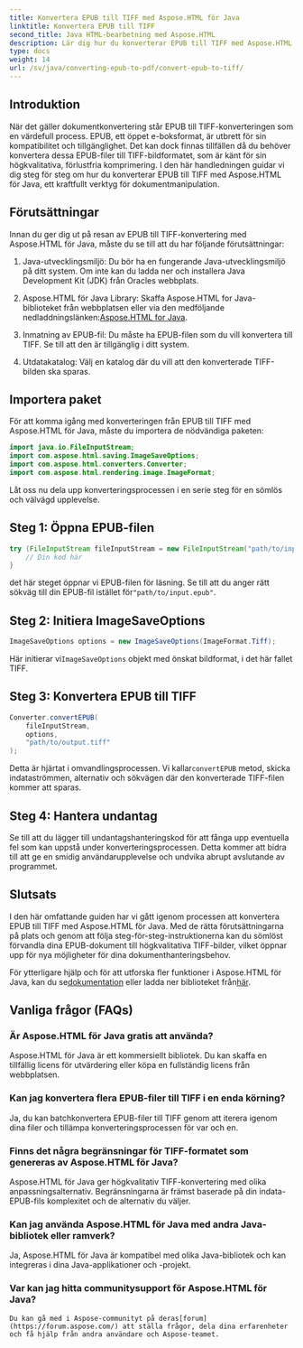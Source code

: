 ```yaml
---
title: Konvertera EPUB till TIFF med Aspose.HTML för Java
linktitle: Konvertera EPUB till TIFF
second_title: Java HTML-bearbetning med Aspose.HTML
description: Lär dig hur du konverterar EPUB till TIFF med Aspose.HTML för Java. Följ vår steg-för-steg-guide för högkvalitativ dokumentkonvertering.
type: docs
weight: 14
url: /sv/java/converting-epub-to-pdf/convert-epub-to-tiff/
---
```


## Introduktion

När det gäller dokumentkonvertering står EPUB till TIFF-konverteringen som en värdefull process. EPUB, ett öppet e-boksformat, är utbrett för sin kompatibilitet och tillgänglighet. Det kan dock finnas tillfällen då du behöver konvertera dessa EPUB-filer till TIFF-bildformatet, som är känt för sin högkvalitativa, förlustfria komprimering. I den här handledningen guidar vi dig steg för steg om hur du konverterar EPUB till TIFF med Aspose.HTML för Java, ett kraftfullt verktyg för dokumentmanipulation.

## Förutsättningar

Innan du ger dig ut på resan av EPUB till TIFF-konvertering med Aspose.HTML för Java, måste du se till att du har följande förutsättningar:

1. Java-utvecklingsmiljö: Du bör ha en fungerande Java-utvecklingsmiljö på ditt system. Om inte kan du ladda ner och installera Java Development Kit (JDK) från Oracles webbplats.

2.  Aspose.HTML för Java Library: Skaffa Aspose.HTML for Java-biblioteket från webbplatsen eller via den medföljande nedladdningslänken:[Aspose.HTML for Java](https://releases.aspose.com/html/java/).

3. Inmatning av EPUB-fil: Du måste ha EPUB-filen som du vill konvertera till TIFF. Se till att den är tillgänglig i ditt system.

4. Utdatakatalog: Välj en katalog där du vill att den konverterade TIFF-bilden ska sparas.

## Importera paket

För att komma igång med konverteringen från EPUB till TIFF med Aspose.HTML för Java, måste du importera de nödvändiga paketen:

```java
import java.io.FileInputStream;
import com.aspose.html.saving.ImageSaveOptions;
import com.aspose.html.converters.Converter;
import com.aspose.html.rendering.image.ImageFormat;
```

Låt oss nu dela upp konverteringsprocessen i en serie steg för en sömlös och välvägd upplevelse.


## Steg 1: Öppna EPUB-filen

```java
try (FileInputStream fileInputStream = new FileInputStream("path/to/input.epub")) {
    // Din kod här
}
```

 det här steget öppnar vi EPUB-filen för läsning. Se till att du anger rätt sökväg till din EPUB-fil istället för`"path/to/input.epub"`.

## Steg 2: Initiera ImageSaveOptions

```java
ImageSaveOptions options = new ImageSaveOptions(ImageFormat.Tiff);
```

 Här initierar vi`ImageSaveOptions` objekt med önskat bildformat, i det här fallet TIFF.

## Steg 3: Konvertera EPUB till TIFF

```java
Converter.convertEPUB(
    fileInputStream,
    options,
    "path/to/output.tiff"
);
```

 Detta är hjärtat i omvandlingsprocessen. Vi kallar`convertEPUB` metod, skicka indataströmmen, alternativ och sökvägen där den konverterade TIFF-filen kommer att sparas.

## Steg 4: Hantera undantag

Se till att du lägger till undantagshanteringskod för att fånga upp eventuella fel som kan uppstå under konverteringsprocessen. Detta kommer att bidra till att ge en smidig användarupplevelse och undvika abrupt avslutande av programmet.

## Slutsats

I den här omfattande guiden har vi gått igenom processen att konvertera EPUB till TIFF med Aspose.HTML för Java. Med de rätta förutsättningarna på plats och genom att följa steg-för-steg-instruktionerna kan du sömlöst förvandla dina EPUB-dokument till högkvalitativa TIFF-bilder, vilket öppnar upp för nya möjligheter för dina dokumenthanteringsbehov.

För ytterligare hjälp och för att utforska fler funktioner i Aspose.HTML för Java, kan du se[dokumentation](https://reference.aspose.com/html/java/) eller ladda ner biblioteket från[här](https://releases.aspose.com/html/java/).

## Vanliga frågor (FAQs)

### Är Aspose.HTML för Java gratis att använda?
   Aspose.HTML för Java är ett kommersiellt bibliotek. Du kan skaffa en tillfällig licens för utvärdering eller köpa en fullständig licens från webbplatsen.

### Kan jag konvertera flera EPUB-filer till TIFF i en enda körning?
   Ja, du kan batchkonvertera EPUB-filer till TIFF genom att iterera igenom dina filer och tillämpa konverteringsprocessen för var och en.

### Finns det några begränsningar för TIFF-formatet som genereras av Aspose.HTML för Java?
   Aspose.HTML för Java ger högkvalitativ TIFF-konvertering med olika anpassningsalternativ. Begränsningarna är främst baserade på din indata-EPUB-fils komplexitet och de alternativ du väljer.

### Kan jag använda Aspose.HTML för Java med andra Java-bibliotek eller ramverk?
   Ja, Aspose.HTML för Java är kompatibel med olika Java-bibliotek och kan integreras i dina Java-applikationer och -projekt.

### Var kan jag hitta communitysupport för Aspose.HTML för Java?
    Du kan gå med i Aspose-communityt på deras[forum](https://forum.aspose.com/) att ställa frågor, dela dina erfarenheter och få hjälp från andra användare och Aspose-teamet.
